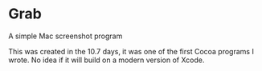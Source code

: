# Grab
A simple Mac screenshot program

This was created in the 10.7 days, it was one of the first Cocoa programs I wrote. No idea if it will build on a modern version of Xcode.
